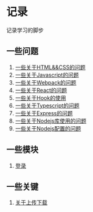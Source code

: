 # 记录

记录学习的脚步

## 一些问题

1. [一些关于HTML&&CSS的问题](https://github.com/JuneJH/blog/issues/1)<br>
2. [一些关于Javascript的问题](https://github.com/JuneJH/blog/issues/6)<br>
3. [一些关于Webpack的问题](https://github.com/JuneJH/blog/issues/7)<br>
4. [一些关于React的问题](https://github.com/JuneJH/blog/issues/8)<br>
5. [一些关于Hook的使用](https://github.com/JuneJH/blog/issues/15)<br>
6. [一些关于Typescript的问题](https://github.com/JuneJH/blog/issues/9)<br>
7. [一些关于Express的问题](https://github.com/JuneJH/blog/issues/11)<br>
8. [一些关于Nodejs库使用的问题](https://github.com/JuneJH/blog/issues/12)<br>
9. [一些关于Nodejs配置的问题](https://github.com/JuneJH/blog/issues/13)<br>

## 一些模块

1. [登录](https://github.com/JuneJH/blog/issues/14)


## 一些关键

1. [关于上传下载](https://github.com/JuneJH/blog/issues/10)
